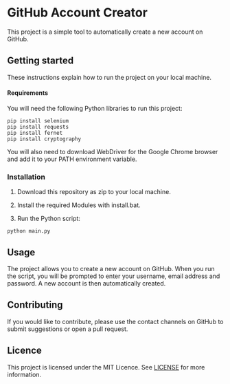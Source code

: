 # GitHub Account Creator

This project is a simple tool to automatically create a new account on GitHub.

## Getting started

These instructions explain how to run the project on your local machine.

#### Requirements

You will need the following Python libraries to run this project:

```
pip install selenium
pip install requests
pip install fernet
pip install cryptography
```

You will also need to download WebDriver for the Google Chrome browser and add it to your PATH environment variable.

### Installation

1. Download this repository as zip to your local machine.
2. Install the required Modules with install.bat.


3. Run the Python script:

```
python main.py
```

## Usage

The project allows you to create a new account on GitHub. When you run the script, you will be prompted to enter your username, email address and password. A new account is then automatically created.

## Contributing

If you would like to contribute, please use the contact channels on GitHub to submit suggestions or open a pull request.

## Licence

This project is licensed under the MIT Licence. See [LICENSE](LICENSE) for more information.